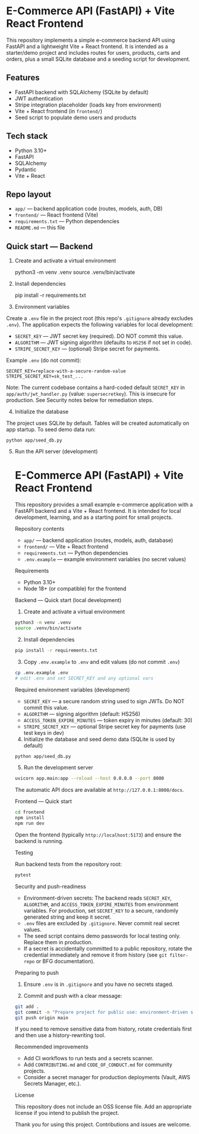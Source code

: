 
# E-Commerce API (FastAPI) + Vite React Frontend

This repository implements a simple e-commerce backend API using FastAPI and a lightweight Vite + React frontend. It is intended as a starter/demo project and includes routes for users, products, carts and orders, plus a small SQLite database and a seeding script for development.

## Features
- FastAPI backend with SQLAlchemy (SQLite by default)
- JWT authentication
- Stripe integration placeholder (loads key from environment)
- Vite + React frontend (in `frontend/`)
- Seed script to populate demo users and products

## Tech stack
- Python 3.10+
- FastAPI
- SQLAlchemy
- Pydantic
- Vite + React

## Repo layout
- `app/` — backend application code (routes, models, auth, DB)
- `frontend/` — React frontend (Vite)
- `requirements.txt` — Python dependencies
- `README.md` — this file

## Quick start — Backend

1. Create and activate a virtual environment

	python3 -m venv .venv
	source .venv/bin/activate

2. Install dependencies

	pip install -r requirements.txt

3. Environment variables

Create a `.env` file in the project root (this repo's `.gitignore` already excludes `.env`). The application expects the following variables for local development:

- `SECRET_KEY` — JWT secret key (required). DO NOT commit this value.
- `ALGORITHM` — JWT signing algorithm (defaults to `HS256` if not set in code).
- `STRIPE_SECRET_KEY` — (optional) Stripe secret for payments.

Example `.env` (do not commit):

	SECRET_KEY=replace-with-a-secure-random-value
	STRIPE_SECRET_KEY=sk_test_...

Note: The current codebase contains a hard-coded default `SECRET_KEY` in `app/auth/jwt_handler.py` (value: `supersecretkey`). This is insecure for production. See Security notes below for remediation steps.

4. Initialize the database

The project uses SQLite by default. Tables will be created automatically on app startup. To seed demo data run:

	python app/seed_db.py

5. Run the API server (development)


	# E-Commerce API (FastAPI) + Vite React Frontend

	This repository provides a small example e-commerce application with a FastAPI backend and a Vite + React frontend. It is intended for local development, learning, and as a starting point for small projects.

	Repository contents
	- `app/` — backend application (routes, models, auth, database)
	- `frontend/` — Vite + React frontend
	- `requirements.txt` — Python dependencies
	- `.env.example` — example environment variables (no secret values)

	Requirements
	- Python 3.10+
	- Node 18+ (or compatible) for the frontend

	Backend — Quick start (local development)

	1. Create and activate a virtual environment

	```bash
	python3 -m venv .venv
	source .venv/bin/activate
	```

	2. Install dependencies

	```bash
	pip install -r requirements.txt
	```

	3. Copy `.env.example` to `.env` and edit values (do not commit `.env`)

	```bash
	cp .env.example .env
	# edit .env and set SECRET_KEY and any optional vars
	```

	Required environment variables (development)
	- `SECRET_KEY` — a secure random string used to sign JWTs. Do NOT commit this value.
	- `ALGORITHM` — signing algorithm (default: HS256)
	- `ACCESS_TOKEN_EXPIRE_MINUTES` — token expiry in minutes (default: 30)
	- `STRIPE_SECRET_KEY` — optional Stripe secret key for payments (use test keys in dev)

	4. Initialize the database and seed demo data (SQLite is used by default)

	```bash
	python app/seed_db.py
	```

	5. Run the development server

	```bash
	uvicorn app.main:app --reload --host 0.0.0.0 --port 8000
	```

	The automatic API docs are available at `http://127.0.0.1:8000/docs`.

	Frontend — Quick start

	```bash
	cd frontend
	npm install
	npm run dev
	```

	Open the frontend (typically `http://localhost:5173`) and ensure the backend is running.

	Testing

	Run backend tests from the repository root:

	```bash
	pytest
	```

	Security and push-readiness

	- Environment-driven secrets: The backend reads `SECRET_KEY`, `ALGORITHM`, and `ACCESS_TOKEN_EXPIRE_MINUTES` from environment variables. For production, set `SECRET_KEY` to a secure, randomly generated string and keep it secret.
	- `.env` files are excluded by `.gitignore`. Never commit real secret values.
	- The seed script contains demo passwords for local testing only. Replace them in production.
	- If a secret is accidentally committed to a public repository, rotate the credential immediately and remove it from history (see `git filter-repo` or BFG documentation).

	Preparing to push

	1. Ensure `.env` is in `.gitignore` and you have no secrets staged.

	2. Commit and push with a clear message:

	```bash
	git add .
	git commit -m "Prepare project for public use: environment-driven secrets and docs"
	git push origin main
	```

	If you need to remove sensitive data from history, rotate credentials first and then use a history-rewriting tool.

	Recommended improvements

	- Add CI workflows to run tests and a secrets scanner.
	- Add `CONTRIBUTING.md` and `CODE_OF_CONDUCT.md` for community projects.
	- Consider a secret manager for production deployments (Vault, AWS Secrets Manager, etc.).

	License

	This repository does not include an OSS license file. Add an appropriate license if you intend to publish the project.

	Thank you for using this project. Contributions and issues are welcome.
